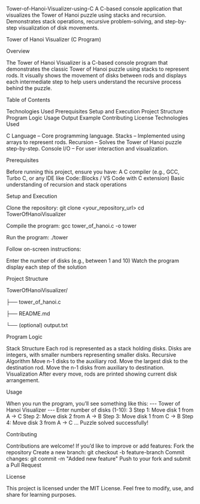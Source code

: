 Tower-of-Hanoi-Visualizer-using-C
A C-based console application that visualizes the Tower of Hanoi puzzle using stacks and recursion. Demonstrates stack operations, recursive problem-solving, and step-by-step visualization of disk movements.

Tower of Hanoi Visualizer (C Program)

Overview

The Tower of Hanoi Visualizer is a C-based console program that demonstrates the classic Tower of Hanoi puzzle using stacks to represent rods.
It visually shows the movement of disks between rods and displays each intermediate step to help users understand the recursive process behind the puzzle.

Table of Contents

Technologies Used
Prerequisites
Setup and Execution
Project Structure
Program Logic
Usage
Output Example
Contributing
License
Technologies Used

C Language – Core programming language.
Stacks – Implemented using arrays to represent rods.
Recursion – Solves the Tower of Hanoi puzzle step-by-step.
Console I/O – For user interaction and visualization.

Prerequisites

Before running this project, ensure you have:
A C compiler (e.g., GCC, Turbo C, or any IDE like Code::Blocks / VS Code with C extension)
Basic understanding of recursion and stack operations

Setup and Execution

Clone the repository:
git clone <your_repository_url>
cd TowerOfHanoiVisualizer

Compile the program:
gcc tower_of_hanoi.c -o tower

Run the program:
./tower

Follow on-screen instructions:

Enter the number of disks (e.g., between 1 and 10)
Watch the program display each step of the solution

Project Structure

TowerOfHanoiVisualizer/

├── tower_of_hanoi.c  

├── README.md  

└── (optional) output.txt 

Program Logic

Stack Structure
Each rod is represented as a stack holding disks.
Disks are integers, with smaller numbers representing smaller disks.
Recursive Algorithm
Move n-1 disks to the auxiliary rod.
Move the largest disk to the destination rod.
Move the n-1 disks from auxiliary to destination.
Visualization
After every move, rods are printed showing current disk arrangement.

Usage

When you run the program, you’ll see something like this:
--- Tower of Hanoi Visualizer ---
Enter number of disks (1-10): 3
Step 1: Move disk 1 from A -> C
Step 2: Move disk 2 from A -> B
Step 3: Move disk 1 from C -> B
Step 4: Move disk 3 from A -> C
...
Puzzle solved successfully!

Contributing

Contributions are welcome!
If you’d like to improve or add features:
Fork the repository
Create a new branch: git checkout -b feature-branch
Commit changes: git commit -m "Added new feature"
Push to your fork and submit a Pull Request

License

This project is licensed under the MIT License.
Feel free to modify, use, and share for learning purposes.
